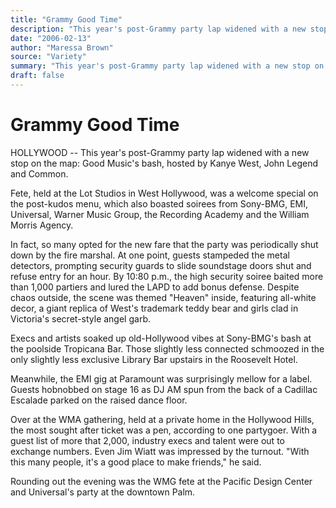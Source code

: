 ```yaml
---
title: "Grammy Good Time"
description: "This year's post-Grammy party lap widened with a new stop on the map. Good Music's bash hosted by Kanye West, John Legend and Common. By 10:80 p.m., the high security soiree baited more than 1,000 par..."
date: "2006-02-13"
author: "Maressa Brown"
source: "Variety"
summary: "This year's post-Grammy party lap widened with a new stop on the map. Good Music's bash hosted by Kanye West, John Legend and Common. By 10:80 p.m., the high security soiree baited more than 1,000 partiers."
draft: false
---
```


# Grammy Good Time

HOLLYWOOD -- This year's post-Grammy party lap widened with a new stop on the map: Good Music's bash, hosted by Kanye West, John Legend and Common.

Fete, held at the Lot Studios in West Hollywood, was a welcome special on the post-kudos menu, which also boasted soirees from Sony-BMG, EMI, Universal, Warner Music Group, the Recording Academy and the William Morris Agency.

In fact, so many opted for the new fare that the party was periodically shut down by the fire marshal. At one point, guests stampeded the metal detectors, prompting security guards to slide soundstage doors shut and refuse entry for an hour. By 10:80 p.m., the high security soiree baited more than 1,000 partiers and lured the LAPD to add bonus defense. Despite chaos outside, the scene was themed "Heaven" inside, featuring all-white decor, a giant replica of West's trademark teddy bear and girls clad in Victoria's secret-style angel garb.

Execs and artists soaked up old-Hollywood vibes at Sony-BMG's bash at the poolside Tropicana Bar. Those slightly less connected schmoozed in the only slightly less exclusive Library Bar upstairs in the Roosevelt Hotel.

Meanwhile, the EMI gig at Paramount was surprisingly mellow for a label. Guests hobnobbed on stage 16 as DJ AM spun from the back of a Cadillac Escalade parked on the raised dance floor.

Over at the WMA gathering, held at a private home in the Hollywood Hills, the most sought after ticket was a pen, according to one partygoer. With a guest list of more that 2,000, industry execs and talent were out to exchange numbers. Even Jim Wiatt was impressed by the turnout. "With this many people, it's a good place to make friends," he said.

Rounding out the evening was the WMG fete at the Pacific Design Center and Universal's party at the downtown Palm.
